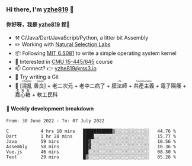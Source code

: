 ### Hi there, I'm [yzhe819](https://github.com/yzhe819) 👋

#### 你好呀，我是 [yzhe819](https://github.com/yzhe819) 捏👋

- :hammer_and_pick: C/Java/Dart/JavaScript/Python, a litter bit Assembly
- :pencil2: Working with [Natural Selection Labs](https://github.com/NaturalSelectionLabs)
- 📦 Following [MIT 6.S081](https://pdos.csail.mit.edu/6.S081/2020/) to write a simple operating system kernel
- 🧪 Interested in [CMU 15-445/645](https://15445.courses.cs.cmu.edu/fall2020/) course
- 📫 Connect? 👉 yzhe819@rss3.io
- 🌟 Try writing a Git
- 🔑 <ruby>[混亂 善良]<rp>（</rp><rt>Chaotic Good</rt><rp>）</rp></ruby> + 老二次元 + 老中二病了 + <ruby>膜法師<rp>（</rp><rt>+1s</rt><rp>）</rp></ruby> +  <ruby>共產主義<rp>（</rp><rt>Communism</rt><rp>）</rp></ruby> + 電子陽痿 + <ruby>嘉心糖<rp>（</rp><rt>嘉晚飯</rt><rp>）</rp></ruby> + 軟工民科



#### 📝 Weekly development breakdown

<!--START_SECTION:waka-->

```text
From: 30 June 2022 - To: 07 July 2022

C            4 hrs 10 mins   ███████████▒░░░░░░░░░░░░░   44.76 %
Dart         1 hr 28 mins    ████░░░░░░░░░░░░░░░░░░░░░   15.77 %
Java         59 mins         ██▓░░░░░░░░░░░░░░░░░░░░░░   10.56 %
Assembly     58 mins         ██▓░░░░░░░░░░░░░░░░░░░░░░   10.36 %
Vue.js       46 mins         ██░░░░░░░░░░░░░░░░░░░░░░░   08.30 %
Text         29 mins         █▒░░░░░░░░░░░░░░░░░░░░░░░   05.28 %
```

<!--END_SECTION:waka-->



